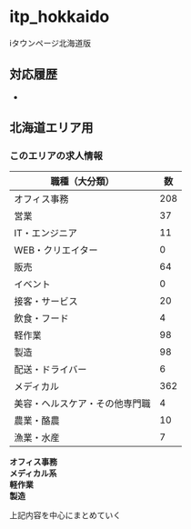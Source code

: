 # itp_hokkaido
iタウンページ北海道版
## 対応履歴
*


## 北海道エリア用

### このエリアの求人情報

| 職種（大分類） | 数 |
|--|--|
| オフィス事務 | 208 |
| 営業 | 37 |
| IT・エンジニア | 11 |
| WEB・クリエイター | 0 |
| 販売 | 64 |
| イベント | 0 |
| 接客・サービス | 20 |
| 飲食・フード | 4 |
| 軽作業 | 98 |
| 製造 | 98 |
| 配送・ドライバー | 6 |
| メディカル | 362 |
| 美容・ヘルスケア・その他専門職 | 4 |
| 農業・酪農 | 10 |
| 漁業・水産 | 7 |

**オフィス事務**  
**メディカル系**  
**軽作業**  
**製造**  

上記内容を中心にまとめていく
